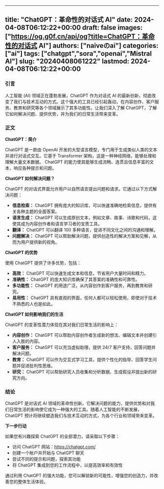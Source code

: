 
---
title: "ChatGPT：革命性的对话式 AI"
date: 2024-04-08T06:12:22+00:00
draft: false
images: ["https://og.g0f.cn/api/og?title=ChatGPT：革命性的对话式 AI"]
authors: ["naiveのai"]
categories: ["ai"]
tags: ["chatgpt","sora","openai","Mistral AI"]
slug: "20240408061222"
lastmod: 2024-04-08T06:12:22+00:00
---
### 引言

人工智能 (AI) 领域正在蓬勃发展，ChatGPT 作为对话式 AI 的最新创新，彻底改变了我们与技术互动的方式。这个强大的工具已经引起轰动，在内容创作、客户服务、教育和研究等各个领域展示了其多功能性。让我们深入了解 ChatGPT，了解它如何解决问题、提供优势，并为我们的日常生活带来变革。

### 正文

**ChatGPT：简介**

ChatGPT 是一款由 OpenAI 开发的大型语言模型，专门用于生成类似人类的文本并进行对话式交互。它基于 Transformer 架构，这是一种神经网络，能够处理和理解大量文本数据。 ChatGPT 的能力使其能够生成流畅、连贯且信息丰富的文本，响应各种提示和问题。

**ChatGPT 如何解决问题？**

ChatGPT 的对话式界面允许用户以自然语言提出问题和请求。它通过以下方式解决问题：

* **信息检索：** ChatGPT 拥有庞大的知识库，可以快速准确地检索信息，提供有关各种主题的全面答案。
* **语言生成：** ChatGPT 可以生成原创文本，例如文章、故事、诗歌和代码，这使其成为内容创作者和语言学习者的宝贵工具。
* **翻译：** ChatGPT 可以翻译 100 多种语言，促进不同文化之间的沟通和理解。
* **问题解决：** ChatGPT 可以帮助解决问题，提供创造性的解决方案和见解，从而为用户提供新的视角。

**ChatGPT 的优势**

使用 ChatGPT 提供了许多优势，包括：

* **高效：** ChatGPT 可以快速生成文本和信息，节省用户大量时间和精力。
* **准确性：** ChatGPT 的庞大知识库确保了其答案的准确性和可靠性。
* **多功能性：** ChatGPT 的用途广泛，从内容创作到客户服务，再到教育和研究。
* **易用性：** ChatGPT 具有直观的界面，任何人都可以轻松使用，即使对于技术不熟悉的人也是如此。

**ChatGPT 如何影响我们的生活**

ChatGPT 的变革性潜力体现在其对我们日常生活的影响上：

* **内容创作：** ChatGPT 可以帮助内容创作者生成新的想法、编辑文本并创建引人入胜的内容。
* **客户服务：** ChatGPT 可以充当虚拟助理，提供 24/7 客户支持，回答问题并解决问题。
* **教育：** ChatGPT 可以作为交互式学习工具，提供个性化的指导、回答学生问题并促进批判性思维。
* **研究：** ChatGPT 可以帮助研究人员收集和分析数据、生成假设并提出新的研究方向。

### 结论

ChatGPT 是对话式 AI 领域的革命性创新。它解决问题的能力、提供优势和对我们日常生活的影响使它成为一种强大的工具。随着人工智能的不断发展，ChatGPT 预计将继续塑造我们与技术互动的方式，为各个行业和领域带来变革。

**下一步行动**

如果您有兴趣探索 ChatGPT 的全部潜力，请采取以下步骤：

* 访问 ChatGPT 网站：https://chatgpt.com/
* 创建一个帐户并开始与 ChatGPT 聊天
* 尝试不同的提示和问题，探索其功能
* 将 ChatGPT 集成到您的工作流程中，以提高效率和有效性

通过利用 ChatGPT 的强大功能，您可以解锁新的可能性，增强您的创造力，并改善您的整体生活体验。